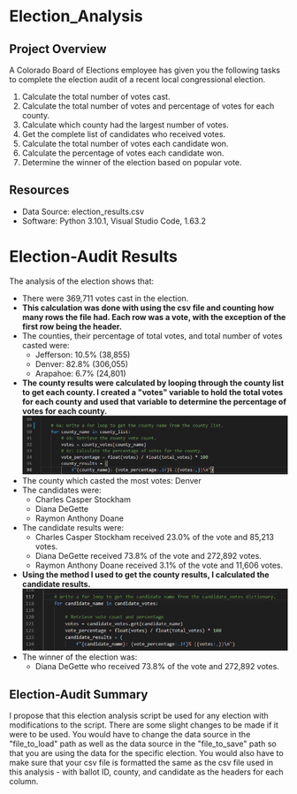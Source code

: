 # Election_Analysis

## Project Overview
A Colorado Board of Elections employee has given you the following tasks to complete the election audit of a recent local congressional election.

1. Calculate the total number of votes cast.
2. Calculate the total number of votes and percentage of votes for each county.
3. Calculate which county had the largest number of votes.
2. Get the complete list of candidates who received votes.
3. Calculate the total number of votes each candidate won.
4. Calculate the percentage of votes each candidate won.
5. Determine the winner of the election based on popular vote.

## Resources
- Data Source: election_results.csv
- Software: Python 3.10.1, Visual Studio Code, 1.63.2

# Election-Audit Results
The analysis of the election shows that:
- There were 369,711 votes cast in the election.
- **This calculation was done with using the csv file and counting how many rows the file had. Each row was a vote, with the exception of the first row being the header.**
- The counties, their percentage of total votes, and total number of votes casted were:
    - Jefferson: 10.5% (38,855)
    - Denver: 82.8% (306,055)
    - Arapahoe: 6.7% (24,801)
- **The county results were calculated by looping through the county list to get each county. I created a "votes" variable to hold the total votes for each county and used that variable to determine the percentage of votes for each county.**
![County Results - Code](./Resources/img/county_results.png)
- The county which casted the most votes: Denver
- The candidates were:
    - Charles Casper Stockham
    - Diana DeGette
    - Raymon Anthony Doane
- The candidate results were:
    - Charles Casper Stockham received 23.0% of the vote and 85,213 votes.
    - Diana DeGette received 73.8% of the vote and 272,892 votes.
    - Raymon Anthony Doane received 3.1% of the vote and 11,606 votes.
- **Using the method I used to get the county results, I calculated the candidate results.**
![Candidate Results - Code](./Resources/candidate_results.png)
- The winner of the election was:
    - Diana DeGette who received 73.8% of the vote and 272,892 votes.

## Election-Audit Summary
I propose that this election analysis script be used for any election with modifications to the script. There are some slight changes to be made if it were to be used. You would have to change the data source in the "file_to_load" path as well as the data source in the "file_to_save" path so that you are using the data for the specific election. You would also have to make sure that your csv file is formatted the same as the csv file used in this analysis - with ballot ID, county, and candidate as the headers for each column. 

